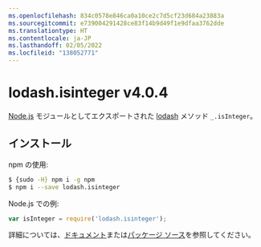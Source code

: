 ```yaml
---
ms.openlocfilehash: 834c0578e846ca0a10ce2c7d5cf23d684a23883a
ms.sourcegitcommit: e739004291428ce83f14b9d49f1e9dfaa3762dde
ms.translationtype: HT
ms.contentlocale: ja-JP
ms.lasthandoff: 02/05/2022
ms.locfileid: "138052771"
---
```

# <a name="lodashisinteger-v404"></a>lodash.isinteger v4.0.4

[Node.js](https://nodejs.org/) モジュールとしてエクスポートされた [lodash](https://lodash.com/) メソッド `_.isInteger`。

## <a name="installation"></a>インストール

npm の使用:
```bash
$ {sudo -H} npm i -g npm
$ npm i --save lodash.isinteger
```

Node.js での例:
```js
var isInteger = require('lodash.isinteger');
```

詳細については、[ドキュメント](https://lodash.com/docs#isInteger)または[パッケージ ソース](https://github.com/lodash/lodash/blob/4.0.4-npm-packages/lodash.isinteger)を参照してください。
